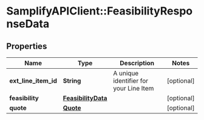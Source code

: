 # SamplifyAPIClient::FeasibilityResponseData

## Properties
Name | Type | Description | Notes
------------ | ------------- | ------------- | -------------
**ext_line_item_id** | **String** | A unique identifier for your Line Item | [optional] 
**feasibility** | [**FeasibilityData**](FeasibilityData.md) |  | [optional] 
**quote** | [**Quote**](Quote.md) |  | [optional] 


